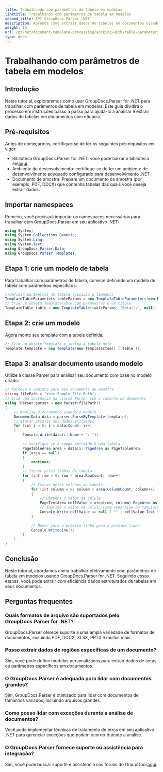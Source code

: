 ```yaml
---
title: Trabalhando com parâmetros de tabela em modelos
linktitle: Trabalhando com parâmetros de tabela em modelos
second_title: API GroupDocs.Parser .NET
description: Aprenda como extrair dados de tabelas em documentos usando GroupDocs.Parser for .NET. Guia passo a passo para uso de parâmetros de tabela.
weight: 15
url: /pt/net/document-template-processing/working-with-table-parameters-in-templates/
type: docs
---
```

# Trabalhando com parâmetros de tabela em modelos

## Introdução
Neste tutorial, exploraremos como usar GroupDocs.Parser for .NET para trabalhar com parâmetros de tabela em modelos. Este guia dividirá o processo em instruções passo a passo para ajudá-lo a analisar e extrair dados de tabelas em documentos com eficácia.
## Pré-requisitos
Antes de começarmos, certifique-se de ter os seguintes pré-requisitos em vigor:
-  Biblioteca GroupDocs.Parser for .NET: você pode baixar a biblioteca em[aqui](https://releases.groupdocs.com/parser/net/).
- Ambiente de desenvolvimento: certifique-se de ter um ambiente de desenvolvimento adequado configurado para desenvolvimento .NET.
- Documento de amostra: Prepare um documento de amostra (por exemplo, PDF, DOCX) que contenha tabelas das quais você deseja extrair dados.

## Importar namespaces
Primeiro, você precisará importar os namespaces necessários para trabalhar com GroupDocs.Parser em seu aplicativo .NET:
```csharp
using System;
using System.Collections.Generic;
using System.Linq;
using System.Text;
using GroupDocs.Parser.Data;
using GroupDocs.Parser.Templates;
```
## Etapa 1: crie um modelo de tabela
Para trabalhar com parâmetros de tabela, comece definindo um modelo de tabela com parâmetros específicos:
```csharp
//Definir parâmetros da tabela (posição e tamanho)
TemplateTableParameters tableParams = new TemplateTableParameters(new Rectangle(new Point(35, 320), new Size(530, 55)), null);
// Crie um objeto TemplateTable com parâmetros e um título
TemplateTable table = new TemplateTable(tableParams, "Details", null);
```
## Etapa 2: crie um modelo
Agora monte seu template com a tabela definida:
```csharp
// Crie um objeto Template e inclua a tabela nele
Template template = new Template(new TemplateItem[] { table });
```
## Etapa 3: analisar documento usando modelo
Utilize a classe Parser para analisar seu documento com base no modelo criado:
```csharp
// Forneça o caminho para seu documento de amostra
string filePath = "Your Sample File Path";
// Crie uma instância da classe Parser com o caminho do documento
using (Parser parser = new Parser(filePath))
{
    // Analise o documento usando o modelo
    DocumentData data = parser.ParseByTemplate(template);
    // Iterar através dos dados extraídos
    for (int i = 0; i < data.Count; i++)
    {
        Console.Write(data[i].Name + ": ");
        
        // Verifique se o campo extraído é uma tabela
        PageTableArea area = data[i].PageArea as PageTableArea;
        if (area == null)
        {
            continue;
        }
        // Iterar pelas linhas da tabela
        for (int row = 0; row < area.RowCount; row++)
        {
            // Iterar pelas colunas da tabela
            for (int column = 0; column < area.ColumnCount; column++)
            {
                // Obtenha o valor da célula
                PageTextArea cellValue = area[row, column].PageArea as PageTextArea;
                // Imprima o valor da célula (com separação de tabulações)
                Console.Write(cellValue == null ? "" : cellValue.Text + "\t");
            }
            
            // Mover para a próxima linha para a próxima linha
            Console.WriteLine();
        }
    }
}
```

## Conclusão
Neste tutorial, abordamos como trabalhar efetivamente com parâmetros de tabela em modelos usando GroupDocs.Parser for .NET. Seguindo essas etapas, você pode extrair com eficiência dados estruturados de tabelas em seus documentos.

## Perguntas frequentes
### Quais formatos de arquivo são suportados pelo GroupDocs.Parser for .NET?
GroupDocs.Parser oferece suporte a uma ampla variedade de formatos de documentos, incluindo PDF, DOCX, XLSX, PPTX e muitos mais.
### Posso extrair dados de regiões específicas de um documento?
Sim, você pode definir modelos personalizados para extrair dados de áreas ou parâmetros específicos em documentos.
### O GroupDocs.Parser é adequado para lidar com documentos grandes?
Sim, GroupDocs.Parser é otimizado para lidar com documentos de tamanhos variados, incluindo arquivos grandes.
### Como posso lidar com exceções durante a análise de documentos?
Você pode implementar técnicas de tratamento de erros em seu aplicativo .NET para gerenciar exceções que podem ocorrer durante a análise.
### O GroupDocs.Parser fornece suporte ou assistência para integração?
 Sim, você pode buscar suporte e assistência nos fóruns do GroupDocs[aqui](https://forum.groupdocs.com/c/parser/17).